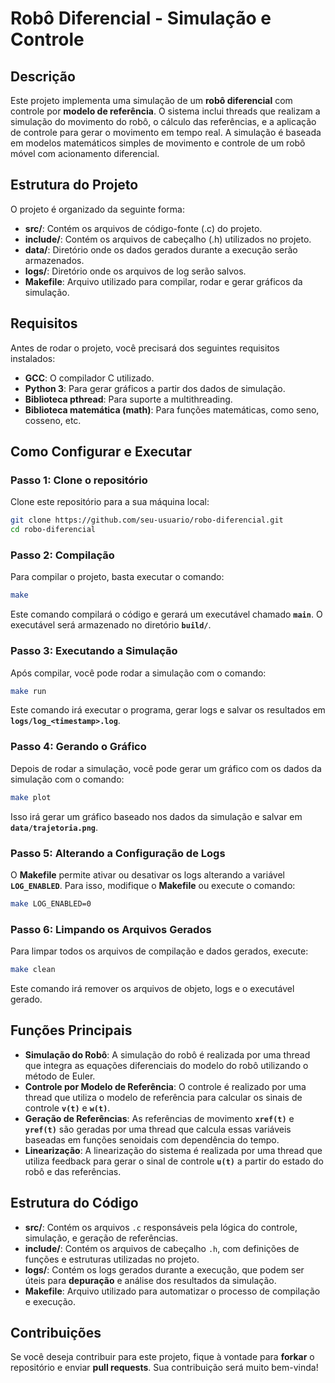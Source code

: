 
# Robô Diferencial - Simulação e Controle

## Descrição

Este projeto implementa uma simulação de um **robô diferencial** com controle por **modelo de referência**. O sistema inclui threads que realizam a simulação do movimento do robô, o cálculo das referências, e a aplicação de controle para gerar o movimento em tempo real. A simulação é baseada em modelos matemáticos simples de movimento e controle de um robô móvel com acionamento diferencial.

## Estrutura do Projeto

O projeto é organizado da seguinte forma:

- **src/**: Contém os arquivos de código-fonte (.c) do projeto.
- **include/**: Contém os arquivos de cabeçalho (.h) utilizados no projeto.
- **data/**: Diretório onde os dados gerados durante a execução serão armazenados.
- **logs/**: Diretório onde os arquivos de log serão salvos.
- **Makefile**: Arquivo utilizado para compilar, rodar e gerar gráficos da simulação.

## Requisitos

Antes de rodar o projeto, você precisará dos seguintes requisitos instalados:

- **GCC**: O compilador C utilizado.
- **Python 3**: Para gerar gráficos a partir dos dados de simulação.
- **Biblioteca pthread**: Para suporte a multithreading.
- **Biblioteca matemática (math)**: Para funções matemáticas, como seno, cosseno, etc.

## Como Configurar e Executar

### Passo 1: Clone o repositório

Clone este repositório para a sua máquina local:

```bash
git clone https://github.com/seu-usuario/robo-diferencial.git
cd robo-diferencial
```

### Passo 2: Compilação

Para compilar o projeto, basta executar o comando:

```bash
make
```

Este comando compilará o código e gerará um executável chamado **`main`**. O executável será armazenado no diretório **`build/`**.

### Passo 3: Executando a Simulação

Após compilar, você pode rodar a simulação com o comando:

```bash
make run
```

Este comando irá executar o programa, gerar logs e salvar os resultados em **`logs/log_<timestamp>.log`**.

### Passo 4: Gerando o Gráfico

Depois de rodar a simulação, você pode gerar um gráfico com os dados da simulação com o comando:

```bash
make plot
```

Isso irá gerar um gráfico baseado nos dados da simulação e salvar em **`data/trajetoria.png`**.

### Passo 5: Alterando a Configuração de Logs

O **Makefile** permite ativar ou desativar os logs alterando a variável **`LOG_ENABLED`**. Para isso, modifique o **Makefile** ou execute o comando:

```bash
make LOG_ENABLED=0
```

### Passo 6: Limpando os Arquivos Gerados

Para limpar todos os arquivos de compilação e dados gerados, execute:

```bash
make clean
```

Este comando irá remover os arquivos de objeto, logs e o executável gerado.

## Funções Principais

- **Simulação do Robô**: A simulação do robô é realizada por uma thread que integra as equações diferenciais do modelo do robô utilizando o método de Euler.
- **Controle por Modelo de Referência**: O controle é realizado por uma thread que utiliza o modelo de referência para calcular os sinais de controle **`v(t)`** e **`w(t)`**.
- **Geração de Referências**: As referências de movimento **`xref(t)`** e **`yref(t)`** são geradas por uma thread que calcula essas variáveis baseadas em funções senoidais com dependência do tempo.
- **Linearização**: A linearização do sistema é realizada por uma thread que utiliza feedback para gerar o sinal de controle **`u(t)`** a partir do estado do robô e das referências.

## Estrutura do Código

- **src/**: Contém os arquivos `.c` responsáveis pela lógica do controle, simulação, e geração de referências.
- **include/**: Contém os arquivos de cabeçalho `.h`, com definições de funções e estruturas utilizadas no projeto.
- **logs/**: Contém os logs gerados durante a execução, que podem ser úteis para **depuração** e análise dos resultados da simulação.
- **Makefile**: Arquivo utilizado para automatizar o processo de compilação e execução.

## Contribuições

Se você deseja contribuir para este projeto, fique à vontade para **forkar** o repositório e enviar **pull requests**. Sua contribuição será muito bem-vinda!

